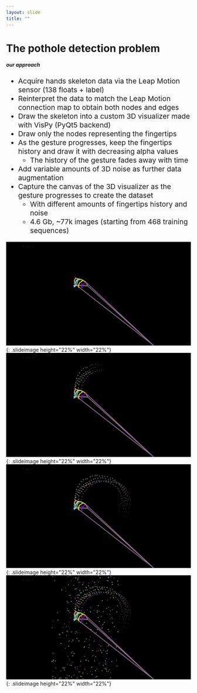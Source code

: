 ```yaml
---
layout: slide
title: ""
---
```


# The pothole detection problem
##### **our approach**

<div markdown="1" style="font-size:2vw">

- Acquire hands skeleton data via the Leap Motion sensor (138 floats + label)
- Reinterpret the data to match the Leap Motion connection map to obtain both nodes and edges
- Draw the skeleton into a custom 3D visualizer made with VisPy (PyQt5 backend)
- Draw only the nodes representing the fingertips
- As the gesture progresses, keep the fingertips history and draw it with decreasing alpha values
	- The history of the gesture fades away with time
- Add variable amounts of 3D noise as further data augmentation
- Capture the canvas of the 3D visualizer as the gesture progresses to create the dataset
	- With different amounts of fingertips history and noise
	- 4.6 Gb, ~77k images (starting from 468 training sequences)

</div>



![swipe-O-hst-050](img/swipe-O-variable-history-lenght-and-noise/swipe-O-75-datafile-swipe-o-4.csv-hst-050.png){: .slideimage height="22%" width="22%"}
![swipe-O-hst-200](img/swipe-O-variable-history-lenght-and-noise/swipe-O-75-datafile-swipe-o-4.csv-hst-200.png){: .slideimage height="22%" width="22%"}
![swipe-O-hst-400](img/swipe-O-variable-history-lenght-and-noise/swipe-O-75-datafile-swipe-o-4.csv-hst-400.png){: .slideimage height="22%" width="22%"}
![swipe-O-hst-400-noise](img/swipe-O-variable-history-lenght-and-noise/swipe-O-75-datafile-swipe-o-4.csv-hst-400-noise.png){: .slideimage height="22%" width="22%"}
